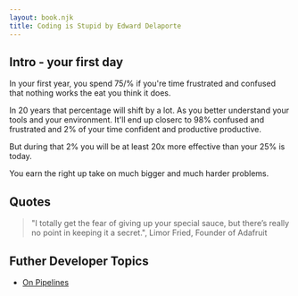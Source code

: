 ```yaml
---
layout: book.njk
title: Coding is Stupid by Edward Delaporte
---
```


## Intro - your first day

In your first year, you spend 75/% if you're time frustrated and confused that nothing works the eat you think it does.

In 20 years that percentage will shift by a lot. As you better understand your tools and your environment.  It'll end up closerc to 98% confused and frustrated and 2% of your time confident and productive productive.

But during that 2% you will be at least 20x more effective than your 25% is today.

You earn the right up take on much bigger and much harder problems.

## Quotes

> "I totally get the fear of giving up your special sauce, but there’s really no point in keeping it a secret.", Limor Fried, Founder of Adafruit

## Futher Developer Topics

+ [On Pipelines](/pipelines.md)